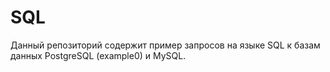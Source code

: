 # SQL
Данный репозиторий содержит пример запросов на языке SQL к базам данных 
PostgreSQL (example0) и MySQL.
